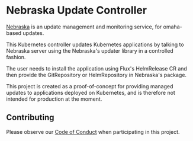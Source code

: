 # Nebraska Update Controller

[Nebraska](https://github.com/kinvolk/nebraska/) is an update management and monitoring service, for omaha-based updates.

This Kubernetes controller updates Kubernetes applications by talking to Nebraska server using the Nebraska's updater library in a controlled fashion.

The user needs to install the application using Flux's HelmRelease CR and then provide the GitRepository or HelmRepository in Nebraska's package.

This project is created as a proof-of-concept for providing managed updates to applications deployed on Kubernetes, and is therefore not intended for production at the moment.

## Contributing

Please observe our [Code of Conduct](./CODE_OF_CONDUCT.md) when participating in this project.
